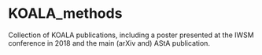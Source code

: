 # KOALA_methods

Collection of KOALA publications, including a poster presented at the IWSM conference in 2018
and the main (arXiv and) AStA publication.